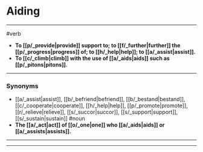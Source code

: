# Aiding
---
#verb
- **To [[p/_provide|provide]] support to; to [[f/_further|further]] the [[p/_progress|progress]] of; to [[h/_help|help]]; to [[a/_assist|assist]].**
- **To [[c/_climb|climb]] with the use of [[a/_aids|aids]] such as [[p/_pitons|pitons]].**
---
### Synonyms
- [[a/_assist|assist]], [[b/_befriend|befriend]], [[b/_bestand|bestand]], [[c/_cooperate|cooperate]], [[h/_help|help]], [[p/_promote|promote]], [[r/_relieve|relieve]], [[s/_succor|succor]], [[s/_support|support]], [[s/_sustain|sustain]]
#noun
- **The [[a/_act|act]] of [[o/_one|one]] who [[a/_aids|aids]] or [[a/_assists|assists]].**
---
---
